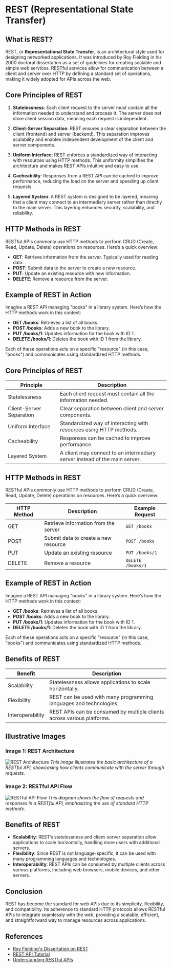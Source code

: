 # REST (Representational State Transfer)

## What is REST?
REST, or **Representational State Transfer**, is an architectural style used for designing networked applications. It was introduced by Roy Fielding in his 2000 doctoral dissertation as a set of guidelines for creating scalable and simple web services. RESTful services allow for communication between a client and server over HTTP by defining a standard set of operations, making it widely adopted for APIs across the web.

## Core Principles of REST

1. **Statelessness**: Each client request to the server must contain all the information needed to understand and process it. The server does not store client session data, meaning each request is independent.

2. **Client-Server Separation**: REST ensures a clear separation between the client (frontend) and server (backend). This separation improves scalability and enables independent development of the client and server components.

3. **Uniform Interface**: REST enforces a standardized way of interacting with resources using HTTP methods. This uniformity simplifies the architecture and makes REST APIs intuitive and easy to use.

4. **Cacheability**: Responses from a REST API can be cached to improve performance, reducing the load on the server and speeding up client requests.

5. **Layered System**: A REST system is designed to be layered, meaning that a client may connect to an intermediary server rather than directly to the main server. This layering enhances security, scalability, and reliability.

## HTTP Methods in REST

RESTful APIs commonly use HTTP methods to perform CRUD (Create, Read, Update, Delete) operations on resources. Here’s a quick overview:

- **GET**: Retrieve information from the server. Typically used for reading data.
- **POST**: Submit data to the server to create a new resource.
- **PUT**: Update an existing resource with new information.
- **DELETE**: Remove a resource from the server.

## Example of REST in Action

Imagine a REST API managing "books" in a library system. Here’s how the HTTP methods work in this context:

- **GET /books**: Retrieves a list of all books.
- **POST /books**: Adds a new book to the library.
- **PUT /books/1**: Updates information for the book with ID 1.
- **DELETE /books/1**: Deletes the book with ID 1 from the library.

Each of these operations acts on a specific "resource" (in this case, "books") and communicates using standardized HTTP methods.

## Core Principles of REST

| Principle                | Description                                                                 |
|--------------------------|-----------------------------------------------------------------------------|
| Statelessness            | Each client request must contain all the information needed.               |
| Client-Server Separation  | Clear separation between client and server components.                     |
| Uniform Interface        | Standardized way of interacting with resources using HTTP methods.         |
| Cacheability             | Responses can be cached to improve performance.                            |
| Layered System           | A client may connect to an intermediary server instead of the main server. |

## HTTP Methods in REST

RESTful APIs commonly use HTTP methods to perform CRUD (Create, Read, Update, Delete) operations on resources. Here’s a quick overview:

| HTTP Method | Description                        | Example Request     |
|-------------|------------------------------------|----------------------|
| GET         | Retrieve information from the server | `GET /books`        |
| POST        | Submit data to create a new resource | `POST /books`      |
| PUT         | Update an existing resource         | `PUT /books/1`      |
| DELETE      | Remove a resource                   | `DELETE /books/1`   |

## Example of REST in Action

Imagine a REST API managing "books" in a library system. Here’s how the HTTP methods work in this context:

- **GET /books**: Retrieves a list of all books.
- **POST /books**: Adds a new book to the library.
- **PUT /books/1**: Updates information for the book with ID 1.
- **DELETE /books/1**: Deletes the book with ID 1 from the library.

Each of these operations acts on a specific "resource" (in this case, "books") and communicates using standardized HTTP methods.

## Benefits of REST

| Benefit          | Description                                                            |
|------------------|------------------------------------------------------------------------|
| Scalability      | Statelessness allows applications to scale horizontally.               |
| Flexibility      | REST can be used with many programming languages and technologies.     |
| Interoperability | REST APIs can be consumed by multiple clients across various platforms. |

## Illustrative Images

### Image 1: REST Architecture
![REST Architecture](https://example.com/rest-architecture.png)
*This image illustrates the basic architecture of a RESTful API, showcasing how clients communicate with the server through requests.*

### Image 2: RESTful API Flow
![RESTful API Flow](https://example.com/restful-api-flow.png)
*This diagram shows the flow of requests and responses in a RESTful API, emphasizing the use of standard HTTP methods.*

## Benefits of REST

- **Scalability**: REST’s statelessness and client-server separation allow applications to scale horizontally, handling more users with additional servers.
- **Flexibility**: Since REST is not language-specific, it can be used with many programming languages and technologies.
- **Interoperability**: REST APIs can be consumed by multiple clients across various platforms, including web browsers, mobile devices, and other servers.

## Conclusion

REST has become the standard for web APIs due to its simplicity, flexibility, and compatibility. Its adherence to standard HTTP protocols allows RESTful APIs to integrate seamlessly with the web, providing a scalable, efficient, and straightforward way to manage resources across applications.

## References

* [Roy Fielding's Dissertation on REST](https://www.ics.uci.edu/~fielding/pubs/dissertation/rest_arch_style.htm)
* [REST API Tutorial](https://restapitutorial.com/)
* [Understanding RESTful APIs](https://restfulapi.net/)

